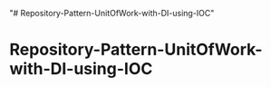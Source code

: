 "# Repository-Pattern-UnitOfWork-with-DI-using-IOC" 
# Repository-Pattern-UnitOfWork-with-DI-using-IOC
